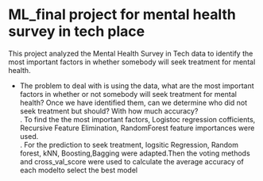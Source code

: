 # ML_final project for mental health survey in tech place
This project analyzed the Mental Health Survey in Tech data to identify the most important factors in whether somebody will seek treatment for mental health.
* The problem to deal with is using the data, what are the most important factors in whether or not somebody will seek treatment for mental health? Once we have identified them, can we determine who did not seek treatment but should? With how much accuracy?
<br> . To find the the most important factors, Logistoc regression cofficients, Recursive Feature Elimination, RandomForest feature importances were used.
<br> . For the prediction to seek treatment, logsitic Regression, Random forest, kNN, Boosting,Bagging were adapted.Then the voting methods and cross_val_score were used to calculate the average accuracy of each modelto select the best model
